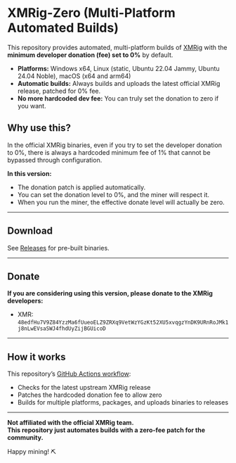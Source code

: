 # XMRig-Zero (Multi-Platform Automated Builds)

This repository provides automated, multi-platform builds of [XMRig](https://xmrig.com/) with the **minimum developer donation (fee) set to 0%** by default.

- **Platforms:** Windows x64, Linux (static, Ubuntu 22.04 Jammy, Ubuntu 24.04 Noble), macOS (x64 and arm64)
- **Automatic builds:** Always builds and uploads the latest official XMRig release, patched for 0% fee.
- **No more hardcoded dev fee:** You can truly set the donation to zero if you want.

## Why use this?

In the official XMRig binaries, even if you try to set the developer donation to 0%, there is always a hardcoded minimum fee of 1% that cannot be bypassed through configuration.

**In this version:**
- The donation patch is applied automatically.
- You can set the donation level to 0%, and the miner will respect it.
- When you run the miner, the effective donate level will actually be zero.

---

## Download

See [Releases](https://github.com/snts42/xmrig-zero/releases) for pre-built binaries.

---

## Donate

**If you are considering using this version, please donate to the XMRig developers:**

* XMR: `48edfHu7V9Z84YzzMa6fUueoELZ9ZRXq9VetWzYGzKt52XU5xvqgzYnDK9URnRoJMk1j8nLwEVsaSWJ4fhdUyZijBGUicoD`

---

## How it works

This repository’s [GitHub Actions workflow](.github/workflows/build.yml):
- Checks for the latest upstream XMRig release
- Patches the hardcoded donation fee to allow zero
- Builds for multiple platforms, packages, and uploads binaries to releases

---

**Not affiliated with the official XMRig team.  
This repository just automates builds with a zero-fee patch for the community.**

Happy mining! ⛏️